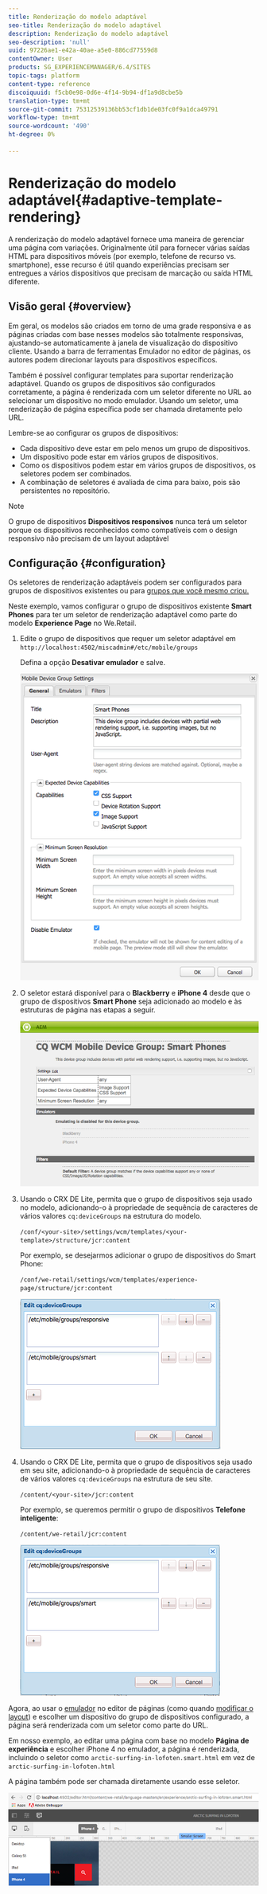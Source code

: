 ```yaml
---
title: Renderização do modelo adaptável
seo-title: Renderização do modelo adaptável
description: Renderização do modelo adaptável
seo-description: 'null'
uuid: 97226ae1-e42a-40ae-a5e0-886cd77559d8
contentOwner: User
products: SG_EXPERIENCEMANAGER/6.4/SITES
topic-tags: platform
content-type: reference
discoiquuid: f5cb0e98-0d6e-4f14-9b94-df1a9d8cbe5b
translation-type: tm+mt
source-git-commit: 75312539136bb53cf1db1de03fc0f9a1dca49791
workflow-type: tm+mt
source-wordcount: '490'
ht-degree: 0%

---
```



# Renderização do modelo adaptável{#adaptive-template-rendering}

A renderização do modelo adaptável fornece uma maneira de gerenciar uma página com variações. Originalmente útil para fornecer várias saídas HTML para dispositivos móveis (por exemplo, telefone de recurso vs. smartphone), esse recurso é útil quando experiências precisam ser entregues a vários dispositivos que precisam de marcação ou saída HTML diferente.

## Visão geral {#overview}

Em geral, os modelos são criados em torno de uma grade responsiva e as páginas criadas com base nesses modelos são totalmente responsivas, ajustando-se automaticamente à janela de visualização do dispositivo cliente. Usando a barra de ferramentas Emulador no editor de páginas, os autores podem direcionar layouts para dispositivos específicos.

Também é possível configurar templates para suportar renderização adaptável. Quando os grupos de dispositivos são configurados corretamente, a página é renderizada com um seletor diferente no URL ao selecionar um dispositivo no modo emulador. Usando um seletor, uma renderização de página específica pode ser chamada diretamente pelo URL.

Lembre-se ao configurar os grupos de dispositivos:

* Cada dispositivo deve estar em pelo menos um grupo de dispositivos.
* Um dispositivo pode estar em vários grupos de dispositivos.
* Como os dispositivos podem estar em vários grupos de dispositivos, os seletores podem ser combinados.
* A combinação de seletores é avaliada de cima para baixo, pois são persistentes no repositório.

>[!NOTE]
>
>O grupo de dispositivos **Dispositivos responsivos** nunca terá um seletor porque os dispositivos reconhecidos como compatíveis com o design responsivo não precisam de um layout adaptável

## Configuração {#configuration}

Os seletores de renderização adaptáveis podem ser configurados para grupos de dispositivos existentes ou para [grupos que você mesmo criou.](/help/sites-developing/mobile.md#device-groups)

Neste exemplo, vamos configurar o grupo de dispositivos existente **Smart Phones** para ter um seletor de renderização adaptável como parte do modelo **Experience Page** no We.Retail.

1. Edite o grupo de dispositivos que requer um seletor adaptável em `http://localhost:4502/miscadmin#/etc/mobile/groups`

   Defina a opção **Desativar emulador** e salve.

   ![chlimage_1-157](assets/chlimage_1-157.png)

1. O seletor estará disponível para o **Blackberry** e **iPhone 4** desde que o grupo de dispositivos **Smart Phone** seja adicionado ao modelo e às estruturas de página nas etapas a seguir.

   ![chlimage_1-158](assets/chlimage_1-158.png)

1. Usando o CRX DE Lite, permita que o grupo de dispositivos seja usado no modelo, adicionando-o à propriedade de sequência de caracteres de vários valores `cq:deviceGroups` na estrutura do modelo.

   `/conf/<your-site>/settings/wcm/templates/<your-template>/structure/jcr:content`

   Por exemplo, se desejarmos adicionar o grupo de dispositivos do Smart Phone:

   `/conf/we-retail/settings/wcm/templates/experience-page/structure/jcr:content`

   ![chlimage_1-159](assets/chlimage_1-159.png)

1. Usando o CRX DE Lite, permita que o grupo de dispositivos seja usado em seu site, adicionando-o à propriedade de sequência de caracteres de vários valores `cq:deviceGroups` na estrutura de seu site.

   `/content/<your-site>/jcr:content`

   Por exemplo, se queremos permitir o grupo de dispositivos **Telefone inteligente**:

   `/content/we-retail/jcr:content`

   ![chlimage_1-160](assets/chlimage_1-160.png)

Agora, ao usar o [emulador](/help/sites-authoring/responsive-layout.md#layout-definitions-device-emulation-and-breakpoints) no editor de páginas (como quando [modificar o layout](/help/sites-authoring/responsive-layout.md)) e escolher um dispositivo do grupo de dispositivos configurado, a página será renderizada com um seletor como parte do URL.

Em nosso exemplo, ao editar uma página com base no modelo **Página de experiência** e escolher iPhone 4 no emulador, a página é renderizada, incluindo o seletor como `arctic-surfing-in-lofoten.smart.html` em vez de `arctic-surfing-in-lofoten.html`

A página também pode ser chamada diretamente usando esse seletor.

![chlimage_1-161](assets/chlimage_1-161.png)

